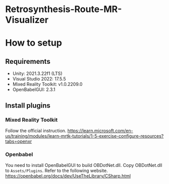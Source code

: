 # Retrosynthesis-Route-MR-Visualizer

# How to setup

## Requirements
- Unity: 2021.3.22f1 (LTS)
- Visual Studio 2022: 17.5.5
- Mixed Reality Toolkit: v1.0.2209.0
- OpenBabelGUI: 2.3.1

## Install plugins

### Mixed Reality Toolkit

Follow the official instruction. https://learn.microsoft.com/en-us/training/modules/learn-mrtk-tutorials/1-5-exercise-configure-resources?tabs=openxr
### Openbabel

You need to install OpenBabelGUI to build OBDotNet.dll.
Copy OBDotNet.dll to `Assets/Plugins`.
Refer to the following website. https://openbabel.org/docs/dev/UseTheLibrary/CSharp.html

